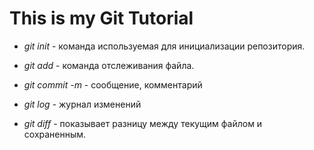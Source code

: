 # This is my Git Tutorial

* *git init* - команда используемая для инициализации репозитория.

* *git add* - команда отслеживания файла.

* *git commit -m* - сообщение, комментарий

* *git log* - журнал изменений

* *git diff* - показывает разницу между текущим файлом и сохраненным.